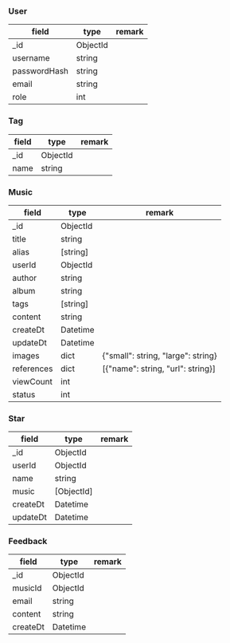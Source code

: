 ### User

| field        | type     | remark |
| ------------ | -------- | -----  |
| _id          | ObjectId |        |
| username     | string   |        |
| passwordHash | string   |        |
| email        | string   |        |
| role         | int      |        |

### Tag

| field        | type     | remark |
| ------------ | -------- | -----  |
| _id          | ObjectId |        |
| name         | string   |        |

### Music

| field        | type     | remark |
| ------------ | -------- | -----  |
| _id          | ObjectId |        |
| title        | string   |        |
| alias        | [string] |        |
| userId       | ObjectId |        |
| author       | string   |        |
| album        | string   |        |
| tags         | [string] |        |
| content      | string   |        |
| createDt     | Datetime |        |
| updateDt     | Datetime |        |
| images       | dict     | {"small": string, "large": string} |
| references   | dict     | [{"name": string, "url": string}]  |
| viewCount    | int      |        |
| status       | int      |        |

### Star

| field        | type       | remark |
| ------------ | ---------- | -----  |
| _id          | ObjectId   |        |
| userId       | ObjectId   |        |
| name         | string     |        |
| music        | [ObjectId] |        |
| createDt     | Datetime   |        |
| updateDt     | Datetime   |        |

### Feedback

| field        | type     | remark |
| ------------ | -------- | -----  |
| _id          | ObjectId |        |
| musicId      | ObjectId |        |
| email        | string   |        |
| content      | string   |        |
| createDt     | Datetime |        |
